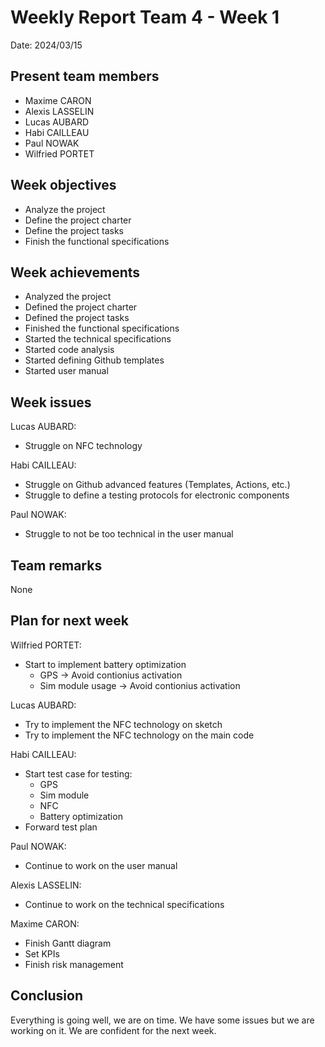 # Weekly Report Team 4 - Week 1

Date: 2024/03/15

## Present team members
- Maxime CARON
- Alexis LASSELIN
- Lucas AUBARD
- Habi CAILLEAU
- Paul NOWAK
- Wilfried PORTET

## Week objectives
- Analyze the project
- Define the project charter
- Define the project tasks
- Finish the functional specifications

## Week achievements
- Analyzed the project
- Defined the project charter
- Defined the project tasks
- Finished the functional specifications
- Started the technical specifications
- Started code analysis
- Started defining Github templates
- Started user manual

## Week issues
Lucas AUBARD:
- Struggle on NFC technology

Habi CAILLEAU:
- Struggle on Github advanced features (Templates, Actions, etc.)
- Struggle to define a testing protocols for electronic components

Paul NOWAK:
- Struggle to not be too technical in the user manual

## Team remarks
None

## Plan for next week
Wilfried PORTET:
- Start to implement battery optimization
  - GPS -> Avoid contionius activation
  - Sim module usage -> Avoid contionius activation

Lucas AUBARD:
- Try to implement the NFC technology on sketch
- Try to implement the NFC technology on the main code

Habi CAILLEAU:
- Start test case for testing:
  - GPS
  - Sim module
  - NFC
  - Battery optimization
- Forward test plan

Paul NOWAK:
- Continue to work on the user manual

Alexis LASSELIN:
- Continue to work on the technical specifications

Maxime CARON:
- Finish Gantt diagram
- Set KPIs
- Finish risk management

## Conclusion
Everything is going well, we are on time. We have some issues but we are working on it. We are confident for the next week.